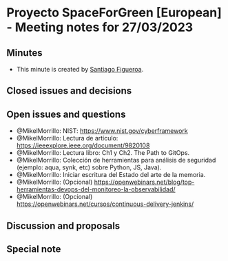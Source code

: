 # Proyecto SpaceForGreen [European] - Meeting notes for 27/03/2023

## Minutes

- This minute is created by [Santiago Figueroa](sfigueroa@ceit.es).

## Closed issues and decisions

## Open issues and questions

- @MikelMorrillo: NIST: https://www.nist.gov/cyberframework
- @MikelMorrillo: Lectura de artículo: https://ieeexplore.ieee.org/document/9820108
- @MikelMorrillo: Lectura libro: Ch1 y Ch2. The Path to GitOps.
- @MikelMorrillo: Colección de herramientas para análisis de seguridad (ejemplo: aqua, synk, etc) sobre Python, JS, Java).
- @MikelMorrillo: Iniciar escritura del Estado del arte de la memoria.
- @MikelMorrillo: (Opcional) https://openwebinars.net/blog/top-herramientas-devops-del-monitoreo-la-observabilidad/
- @MikelMorrillo: (Opcional) https://openwebinars.net/cursos/continuous-delivery-jenkins/

## Discussion and proposals

## Special note
